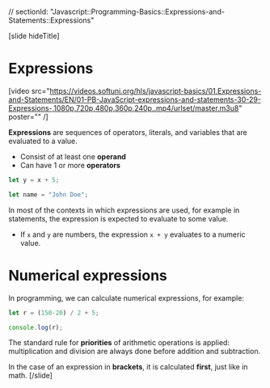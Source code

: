 // sectionId: "Javascript::Programming-Basics::Expressions-and-Statements::Expressions"

[slide hideTitle]
# Expressions

[video src="https://videos.softuni.org/hls/javascript-basics/01.Expressions-and-Statements/EN/01-PB-JavaScript-expressions-and-statements-30-29-Expressions-,1080p,720p,480p,360p,240p,.mp4/urlset/master.m3u8" poster="" /]

**Expressions** are sequences of operators, literals, and variables that are evaluated to a value.
  * Consist of at least one **operand**
  * Can have 1 or more **operators**

```js
let y = x + 5;
```
```js
let name = "John Doe";
```
In most of the contexts in which expressions are used, for example in statements, the expression is expected to evaluate to some value. 
* If `x` and `y` are numbers, the expression `x + y` evaluates to a numeric value. 

# Numerical expressions
In programming, we can calculate numerical expressions, for example:
```js live
let r = (150-20) / 2 + 5;

console.log(r);
```
The standard rule for **priorities** of arithmetic operations is applied: multiplication and division are always done before addition and subtraction. 

In the case of an expression in **brackets**, it is calculated **first**, just like in math.
[/slide]
